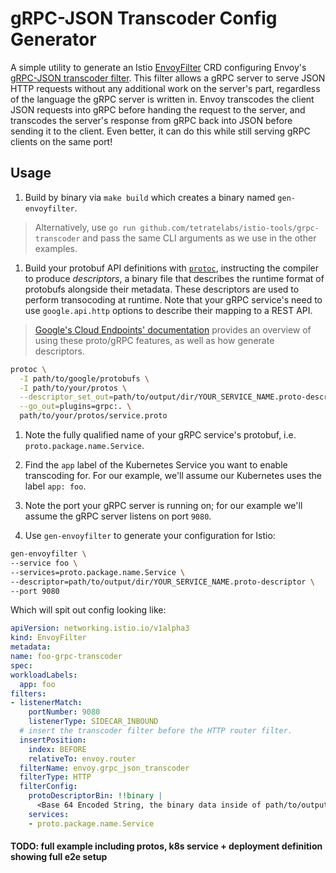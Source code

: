 # gRPC-JSON Transcoder Config Generator

A simple utility to generate an Istio [EnvoyFilter](https://preliminary.istio.io/docs/reference/config/istio.networking.v1alpha3/#EnvoyFilter) CRD configuring Envoy's [gRPC-JSON transcoder filter](https://www.envoyproxy.io/docs/envoy/latest/configuration/http_filters/grpc_json_transcoder_filter). This filter allows a gRPC server to serve JSON HTTP requests without any additional work on the server's part, regardless of the language the gRPC server is written in. Envoy transcodes the client JSON requests into gRPC before handing the request to the server, and transcodes the server's response from gRPC back into JSON before sending it to the client. Even better, it can do this while still serving gRPC clients on the same port!

## Usage

1. Build by binary via `make build` which creates a binary named `gen-envoyfilter`.
  > Alternatively, use `go run github.com/tetratelabs/istio-tools/grpc-transcoder` and pass the same CLI arguments as we use in the other examples.

1. Build your protobuf API definitions with [`protoc`](https://github.com/google/protobuf/releases), instructing the compiler to produce _descriptors_, a binary file that describes the runtime format of protobufs alongside their metadata. These descriptors are used to perform transocoding at runtime. Note that your gRPC service's need to use `google.api.http` options to describe their mapping to a REST API.

  > [Google's Cloud Endpoints' documentation](https://cloud.google.com/endpoints/docs/grpc/transcoding) provides an overview of using these proto/gRPC features, as well as how generate descriptors.
  
  ```sh
  protoc \
    -I path/to/google/protobufs \
    -I path/to/your/protos \
    --descriptor_set_out=path/to/output/dir/YOUR_SERVICE_NAME.proto-descriptor --include_imports \
    --go_out=plugins=grpc:. \
    path/to/your/protos/service.proto
  ```
  
1. Note the fully qualified name of your gRPC service's protobuf, i.e. `proto.package.name.Service`.

1. Find the `app` label of the Kubernetes Service you want to enable transcoding for. For our example, we'll assume our Kubernetes uses the label `app: foo`.

1. Note the port your gRPC server is running on; for our example we'll assume the gRPC server listens on port `9080`.

1. Use `gen-envoyfilter` to generate your configuration for Istio:

  ```sh
gen-envoyfilter \
  --service foo \
  --services=proto.package.name.Service \
  --descriptor=path/to/output/dir/YOUR_SERVICE_NAME.proto-descriptor \
  --port 9080
  ```
  
  Which will spit out config looking like:
  
  ```yaml
apiVersion: networking.istio.io/v1alpha3
kind: EnvoyFilter
metadata:
  name: foo-grpc-transcoder
spec:
  workloadLabels:
    app: foo
  filters:
  - listenerMatch:
      portNumber: 9080 
      listenerType: SIDECAR_INBOUND
    # insert the transcoder filter before the HTTP router filter.
    insertPosition:
      index: BEFORE
      relativeTo: envoy.router
    filterName: envoy.grpc_json_transcoder
    filterType: HTTP
    filterConfig:
      protoDescriptorBin: !!binary |
        <Base 64 Encoded String, the binary data inside of path/to/output/dir/YOUR_SERVICE_NAME.proto-descriptor>
      services:
      - proto.package.name.Service
  ```

#### TODO: full example including protos, k8s service + deployment definition showing full e2e setup
